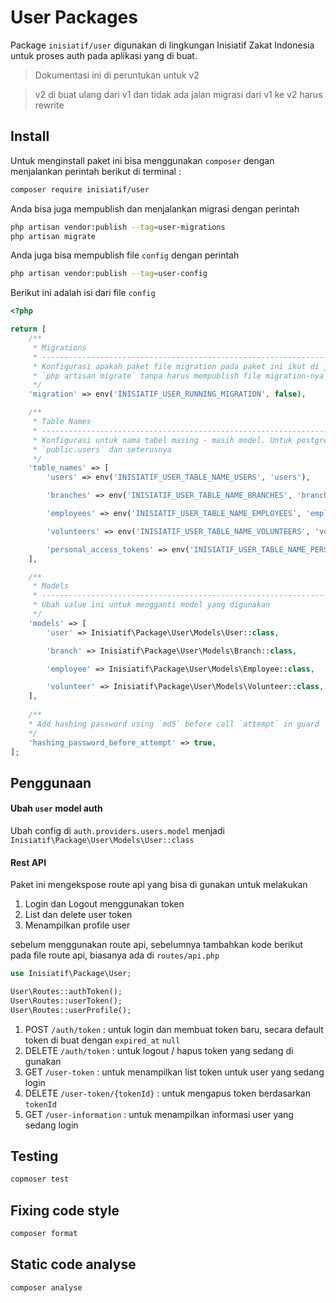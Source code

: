 # User Packages

Package `inisiatif/user` digunakan di lingkungan Inisiatif Zakat Indonesia untuk proses auth
pada aplikasi yang di buat.

> Dokumentasi ini di peruntukan untuk v2

> v2 di buat ulang dari v1 dan tidak ada jalan migrasi dari v1 ke v2 harus rewrite

## Install

Untuk menginstall paket ini bisa menggunakan `composer` dengan menjalankan perintah berikut
di terminal :

```bash
composer require inisiatif/user
```
Anda bisa juga mempublish dan menjalankan migrasi dengan perintah

```bash
php artisan vendor:publish --tag=user-migrations
php artisan migrate
```

Anda juga bisa mempublish file `config` dengan perintah

```bash
php artisan vendor:publish --tag=user-config
```

Berikut ini adalah isi dari file `config`

```php
<?php

return [
    /**
     * Migrations
     * -----------------------------------------------------------------------------------------------------------------
     * Konfigurasi apakah paket file migration pada paket ini ikut di jalankan saat user menjalankan perintah
     * `php artisan migrate` tanpa harus mempublish file migration-nya
     */
    'migration' => env('INISIATIF_USER_RUNNING_MIGRATION', false),

    /**
     * Table Names
     * -----------------------------------------------------------------------------------------------------------------
     * Konfigurasi untuk nama tabel masing - masih model. Untuk postgres dengan beda schema bisa menggunakan dot, contah
     * `public.users` dan seterusnya
     */
    'table_names' => [
        'users' => env('INISIATIF_USER_TABLE_NAME_USERS', 'users'),

        'branches' => env('INISIATIF_USER_TABLE_NAME_BRANCHES', 'branches'),

        'employees' => env('INISIATIF_USER_TABLE_NAME_EMPLOYEES', 'employees'),

        'volunteers' => env('INISIATIF_USER_TABLE_NAME_VOLUNTEERS', 'volunteers'),

        'personal_access_tokens' => env('INISIATIF_USER_TABLE_NAME_PERSONAL_ACCESS_TOKENS', 'personal_access_tokens')
    ],

    /**
     * Models
     * -----------------------------------------------------------------------------------------------------------------
     * Ubah value ini untuk mengganti model yang digunakan
     */
    'models' => [
        'user' => Inisiatif\Package\User\Models\User::class,

        'branch' => Inisiatif\Package\User\Models\Branch::class,

        'employee' => Inisiatif\Package\User\Models\Employee::class,

        'volunteer' => Inisiatif\Package\User\Models\Volunteer::class,
    ],
    
    /**
    * Add hashing password using `md5` before call `attempt` in guard 
    */
    'hashing_password_before_attempt' => true,
];
```

## Penggunaan

#### Ubah `user` model auth

Ubah config di `auth.providers.users.model` menjadi `Inisiatif\Package\User\Models\User::class`

#### Rest API

Paket ini mengekspose route api yang bisa di gunakan untuk melakukan 

1. Login dan Logout menggunakan token
2. List dan delete user token
3. Menampilkan profile user

sebelum menggunakan route api, sebelumnya tambahkan kode berikut pada file route api,
biasanya ada di `routes/api.php`

```php
use Inisiatif\Package\User;

User\Routes::authToken();
User\Routes::userToken();
User\Routes::userProfile();
```

1. POST `/auth/token` : untuk login dan membuat token baru, secara default token di buat dengan `expired_at` `null`
2. DELETE `/auth/token` : untuk logout / hapus token yang sedang di gunakan
3. GET `/user-token` : untuk menampilkan list token untuk user yang sedang login
4. DELETE `/user-token/{tokenId}` : untuk mengapus token berdasarkan `tokenId`
5. GET `/user-information` : untuk menampilkan informasi user yang sedang login

## Testing
```bash
copmoser test
```

## Fixing code style
```bash
composer format
```

## Static code analyse 
```bash
composer analyse
```
